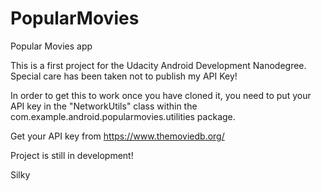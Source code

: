 # PopularMovies
Popular Movies app

This is a first project for the Udacity Android Development Nanodegree. Special care has been taken not to publish my API Key!

In order to get this to work once you have cloned it, you need to put your API key in the "NetworkUtils" class within the com.example.android.popularmovies.utilities
package. 

Get your API key from https://www.themoviedb.org/

Project is still in development!

Silky
